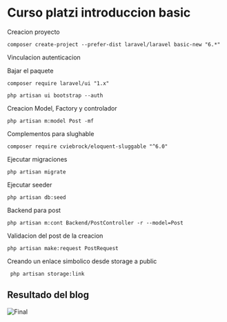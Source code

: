 # Curso platzi introduccion basic

Creacion proyecto 
```shell
composer create-project --prefer-dist laravel/laravel basic-new "6.*" 
```

Vinculacion autenticacion 

Bajar el paquete

```shell
composer require laravel/ui "1.x" 
```

```shell
php artisan ui bootstrap --auth
```

Creacion Model, Factory y controlador

```shell
php artisan m:model Post -mf
```

Complementos para slughable

```shell
composer require cviebrock/eloquent-sluggable "^6.0"
```

Ejecutar migraciones
```shell
php artisan migrate
```

Ejecutar seeder
```shell
php artisan db:seed
```


Backend para post 

```shell
php artisan m:cont Backend/PostController -r --model=Post
```


Validacion del post de la creacion 

```shell
php artisan make:request PostRequest
```


Creando un enlace simbolico desde storage a public

```shell
 php artisan storage:link
```


## Resultado del blog
![Final](./public/img/MsccK1oexE.gif)